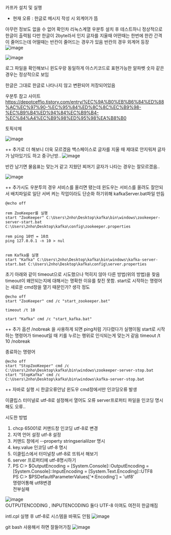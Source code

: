 카프카 설치 및 실행 

- 현재 오류 : 한글로 메시지 작성 시 외계어가 뜸



아무런 정보도 없을 수 없어 확인차 리눅스계열 우분투 설치 후 테스트하니 정상적으로 한글이 출력됨 다만 한글이 2byte라서 인지 글자를 지울때 어떤때는 한번에 한칸 간격이 줄어드는데 어떨때는 반칸이 줄어드는 경우가 있음 반칸의 경우 외계어 등장
![image](https://github.com/2nho/personal-study/assets/97571604/2782b6e0-920b-4074-a4ec-48500663460f)


![image](https://github.com/2nho/personal-study/assets/97571604/8062692e-a35e-46a8-87c4-f35ccbe3d2da)

로그 파일을 확인해보니 윈도우랑 동일하게 아스키코드로 표현가능한 알파벳 숫자 같은 경우는 정상적으로 보임 

한글은 그대로 한글로 나타나지 않고 변환되어 저장되어있음


우분투 참고 사이트 https://depotceffio.tistory.com/entry/%EC%9A%B0%EB%B6%84%ED%88%AC%EC%97%90-%EC%95%84%ED%8C%8C%EC%B9%98-%EC%B9%B4%ED%94%84%EC%B9%B4-%EC%84%A4%EC%B9%98%ED%95%98%EA%B8%B0


토픽삭제  

![image](https://github.com/2nho/personal-study/assets/97571604/d0dc0eec-99e1-4c5b-a108-af0e76555c5c)

++ 추가로 더 해보니 더욱 모르겠음 백스페이스로 글자를 지울 때 제대로 안지워져 글자가 남아있기도 하고 중구난방..
![image](https://github.com/2nho/personal-study/assets/97571604/5fd2e980-c002-4ad8-8302-14fcadbaf683)


반칸 남기면 물음표는 맞는거 같고 지웠던 찌꺼기 글자가 나타는 경우는 잘모르겠음..

![image](https://github.com/2nho/personal-study/assets/97571604/b9f140bd-a5db-4df3-a012-da89f3623945)


++ 추가시도
우분투의 경우 서비스를 올리면 됐는데 윈도우는 서비스를 올려도 잘안되서 배치파일로 일단 서버 켜는 작업이라도 단순화 하기위해 
kafkaServer.bat파일 만듬
```
@echo off

rem ZooKeeper를 실행
start "ZooKeeper" C:\Users\2nho\Desktop\kafka\bin\windows\zookeeper-server-start.bat C:\Users\2nho\Desktop\kafka\config\zookeeper.properties

rem ping 10번 = 10초  
ping 127.0.0.1 -n 10 > nul


rem Kafka를 실행
start "Kafka" C:\Users\2nho\Desktop\kafka\bin\windows\kafka-server-start.bat C:\Users\2nho\Desktop\kafka\config\server.properties
```

초기 아래와 같이 timeout으로 시도했으나 먹히지 않아 다른 방법(위의 방법)을 찾음 timeout이 왜안되는지에 대해서는 명확한 이유를 찾진 못함. start로 시작하는 명령어는 새로운 cmd창을 열기 때문인가? 생각 정도  
```
@echo off
start "ZooKeeper" cmd /c "start_zookeeper.bat"

timeout /t 10

start "Kafka" cmd /c "start_kafka.bat"
```
++ 추가 옵션 /nobreak 을 사용하게 되면 ping처럼 기다렸다가 실행이됨 start로 시작하는 명령어가 timeout일 때 키를 누르는 행위로 인식되는게 맞는거 같음
timeout /t 10 /nobreak

종료하는 명령어
```
@echo off
start "StopZooKeeper" cmd /c C:\Users\2nho\Desktop\kafka\bin\windows\zookeeper-server-stop.bat
start "StopKafka" cmd /c C:\Users\2nho\Desktop\kafka\bin\windows\kafka-server-stop.bat
```


++ 자바로 실행 시 한글오류안남 윈도우 cmd창에서만 인코딩오류 발생 

이클립스 터미널로 utf-8로 설정해서 열어도 오류 
server프로퍼티 파일을 인코딩 명시해도 오류..


시도한 방법
1. chcp 65001로 커맨드창 인코딩 utf-8로 변경
2. 지역 언어 설정 utf-8 설정
3. 커맨드 창에서 --property stringserialilzer 명시
4. key.value 인코딩 utf-8 명시
5. 이클립스에서 터미널창 utf-8로 뜨워서 해보기
6. server 프로퍼티에 utf-8명시하기
7. PS C:\> $OutputEncoding = [System.Console]::OutputEncoding = [System.Console]::InputEncoding = [System.Text.Encoding]::UTF8  
PS C:\> $PSDefaultParameterValues['*:Encoding'] = 'utf8'  
명령어통해 utf8변경  
전부실패


![image](https://github.com/2nho/personal-study/assets/97571604/919903f7-5941-4031-a43c-0c39cdfcb332)  
OUTPUTENCODING , INPUTENCODING 둘다 UTF-8 이여도 여전히 한글깨짐

intl.cpl 실행 후 utf-8로 시스템을 바꿔도 안됨
![image](https://github.com/2nho/personal-study/assets/97571604/3a4fc962-c1b9-4df1-94ea-8d91c126b2a3)

git bash 사용해서 하면 잘들어가짐
 ![image](https://github.com/2nho/personal-study/assets/97571604/8bee8b5d-e19a-46df-8cc8-5132c7fd5487)

 



